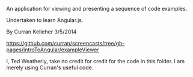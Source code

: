 An application for viewing and presenting a sequence of code examples.

Undertaken to learn Angular.js.

By Curran Kelleher 3/5/2014

https://github.com/curran/screencasts/tree/gh-pages/introToAngular/exampleViewer

I, Ted Weatherly, take no credit for credit for the code in this folder.  I am merely using Curran's useful code.